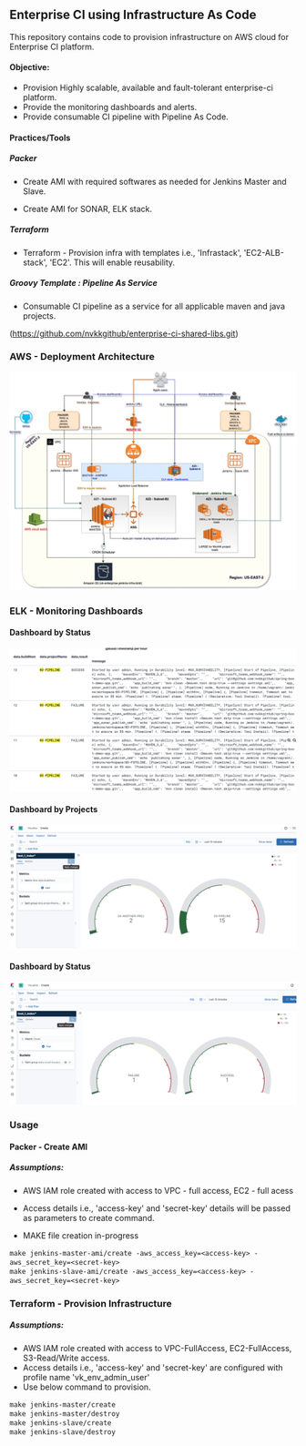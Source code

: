 ## Enterprise CI using Infrastructure As Code
This repository contains code to provision infrastructure on AWS cloud for Enterprise CI platform.

#### Objective: 
* Provision Highly scalable, available and fault-tolerant enterprise-ci platform.
* Provide the monitoring dashboards and alerts.
* Provide consumable CI pipeline with Pipeline As Code.

#### Practices/Tools

##### Packer
* Create AMI with required softwares as needed for Jenkins Master and Slave. 

* Create AMI for SONAR, ELK stack.

##### Terraform

* Terraform - Provision infra  with templates i.e., 'Infrastack', 'EC2-ALB-stack', 'EC2'. This will enable reusability.


##### Groovy Template : Pipeline As Service
* Consumable CI pipeline as a service for all applicable maven and java projects.

(https://github.com/nvkkgithub/enterprise-ci-shared-libs.git)


### AWS - Deployment Architecture
![Enterprise-CI AWS deployment architecture](EnterpriseCI-AWS-Deployment-Architecture.jpg)

### ELK - Monitoring Dashboards

#### Dashboard by Status
![Dashboard Search](Dashboard_Search.png)

#### Dashboard by Projects
![Dashboard By Projects](Dashboard_GrpBy_Project.png)

#### Dashboard by Status
![Dashboard By Status](Dashboard_GrpBy_status.png)

### Usage

#### Packer - Create AMI 

##### Assumptions:
* AWS IAM role created with access to VPC - full access, EC2 - full acess 

* Access details i.e., 'access-key' and 'secret-key' details will be passed as parameters to create command.

* MAKE file creation in-progress

```
make jenkins-master-ami/create -aws_access_key=<access-key> -aws_secret_key=<secret-key>
make jenkins-slave-ami/create -aws_access_key=<access-key> -aws_secret_key=<secret-key>
```

### Terraform - Provision Infrastructure

##### Assumptions:
* AWS IAM role created with access to VPC-FullAccess, EC2-FullAccess, S3-Read/Write access. 
* Access details i.e., 'access-key' and 'secret-key' are configured with profile name 'vk_env_admin_user'
* Use below command to provision.

```
make jenkins-master/create
make jenkins-master/destroy
make jenkins-slave/create
make jenkins-slave/destroy
```

